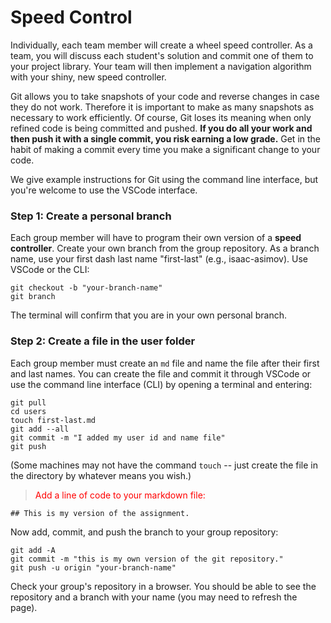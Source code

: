 # Speed Control

Individually, each team member will create a wheel speed controller. As a team, you will discuss each student's solution and commit one of them to your project library. Your team will then implement a navigation algorithm with your shiny, new speed controller.

Git allows you to take snapshots of your code and reverse changes in case they do not work. Therefore it is important to make as many snapshots as necessary to work efficiently. Of course, Git loses its meaning when only refined code is being committed and pushed. **If you do all your work and then push it with a single commit, you risk earning a low grade.** Get in the habit of making a commit every time you make a significant change to your code.

We give example instructions for Git using the command line interface, but you're welcome to use the VSCode interface.

### Step 1: Create a personal branch

Each group member will have to program their own version of a **speed controller**. Create your own branch from the group repository. As a branch name, use your first dash last name "first-last" (e.g., isaac-asimov). Use VSCode or the CLI:

```
git checkout -b "your-branch-name"
git branch
```

The terminal will confirm that you are in your own personal branch. 

### Step 2: Create a file in the user folder

Each group member must create an `md` file and name the file after their first and last names. You can create the file and commit it through VSCode or use the command line interface (CLI) by opening a terminal and entering:
```
git pull
cd users
touch first-last.md
git add --all 
git commit -m "I added my user id and name file"
git push
```

(Some machines may not have the command `touch` -- just create the file in the directory by whatever means you wish.)

> <span style="color:red"> Add a line of code to your markdown file:</span>

```
## This is my version of the assignment.
```
Now add, commit, and push the branch to your group repository:

```
git add -A
git commit -m "this is my own version of the git repository."
git push -u origin "your-branch-name"
```

Check your group's repository in a browser. You should be able to see the repository and a branch with your name (you may need to refresh the page).